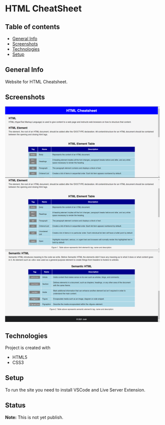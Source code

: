 # HTML CheatSheet

## Table of contents

- [General Info](#general-information)
- [Screenshots](#screenshots)
- [Technologies](#technologies)
- [Setup](#setup)

## General Info

Website for HTML Cheatsheet.

## Screenshots
![screenshot 1](./screenshots/1.png)
![screenshot 2](./screenshots/2.png)
![screenshot 3](./screenshots/3.png)

## Technologies

Project is created with

- HTML5
- CSS3

## Setup

To run the site you need to install VSCode and Live Server Extension.

## Status

**Note:** This is not yet publish.
